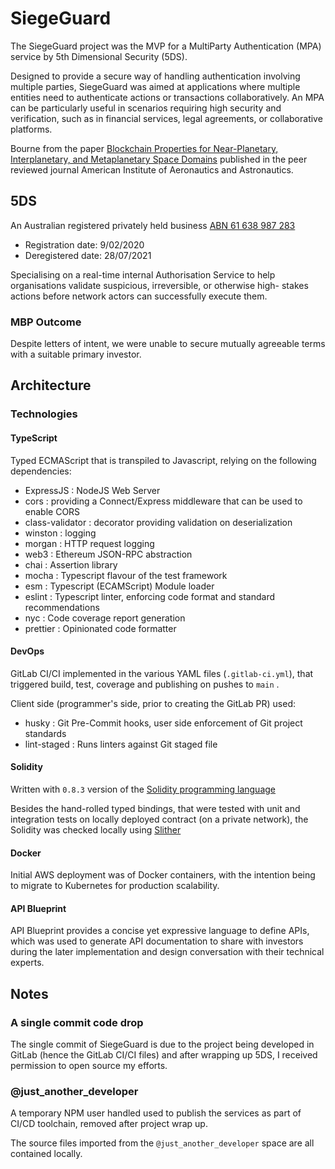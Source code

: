 # SiegeGuard
The SiegeGuard project was the MVP for a MultiParty Authentication (MPA) service by 5th Dimensional Security (5DS). 

Designed to provide a secure way of handling authentication involving multiple parties, 
SiegeGuard was aimed at applications where multiple entities need to authenticate actions or transactions collaboratively. 
An MPA can be particularly useful in scenarios requiring high security and verification, 
such as in financial services, legal agreements, or collaborative platforms.

Bourne from the paper [Blockchain Properties for Near-Planetary, Interplanetary, and Metaplanetary Space Domains](https://arc.aiaa.org/doi/10.2514/1.I010833)
published in the peer reviewed journal American Institute of Aeronautics and Astronautics.

## 5DS
An Australian registered privately held business [ABN 61 638 987 283](https://www.abn.business.gov.au/ABN/View?abn=61638987283)
- Registration date: 9/02/2020
- Deregistered date: 28/07/2021

Specialising on a real-time internal Authorisation Service to help organisations validate suspicious, irreversible, or otherwise high- stakes actions before network actors can successfully execute them.

### MBP Outcome
Despite letters of intent, we were unable to secure mutually agreeable terms with a suitable primary investor.


## Architecture

### Technologies 

#### TypeScript 
Typed ECMAScript that is transpiled to Javascript, relying on the following dependencies:
- ExpressJS : NodeJS Web Server 
- cors :  providing a Connect/Express middleware that can be used to enable CORS 
- class-validator : decorator providing validation on deserialization 
- winston : logging 
- morgan : HTTP request logging 
- web3 : Ethereum JSON-RPC abstraction
- chai : Assertion library  
- mocha : Typescript flavour of the test framework 
- esm : Typescript (ECAMScript) Module loader 
- eslint : Typescript linter, enforcing code format and standard recommendations  
- nyc : Code coverage report generation 
- prettier : Opinionated code formatter

#### DevOps
GitLab CI/CI implemented in the various YAML files (`.gitlab-ci.yml`), that triggered build, test, coverage and publishing on pushes to `main` .

Client side (programmer's side, prior to creating the GitLab PR) used:
- husky : Git Pre-Commit hooks, user side enforcement of Git project standards  
- lint-staged : Runs linters against Git staged file


#### Solidity
Written with `0.8.3` version of the [Solidity programming language](https://docs.soliditylang.org/en/v0.8.3/)

Besides the hand-rolled typed bindings, that were tested with unit and integration tests on locally deployed contract (on a private network),
the Solidity was checked locally using [Slither](https://github.com/crytic/slither)

#### Docker
Initial AWS deployment was of Docker containers, with the intention being to migrate to Kubernetes for production scalability.


#### API Blueprint
API Blueprint provides a concise yet expressive language to define APIs, which was used to generate API documentation to share with investors during the later implementation and design conversation with their technical experts. 






## Notes

### A single commit code drop
The single commit of SiegeGuard is due to the project being developed in GitLab (hence the GitLab CI/CI files) and after
wrapping up 5DS, I received permission to open source my efforts.


### @just_another_developer
A temporary NPM user handled used to publish the services as part of CI/CD toolchain, removed after project wrap up.

The source files imported from the `@just_another_developer` space are all contained locally.

